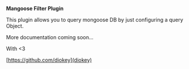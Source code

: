 **Mangoose Filter Plugin**

This plugin allows you to query mongoose DB by just configuring a query Object.

More documentation coming soon...

With <3

[https://github.com/diokey](diokey)
